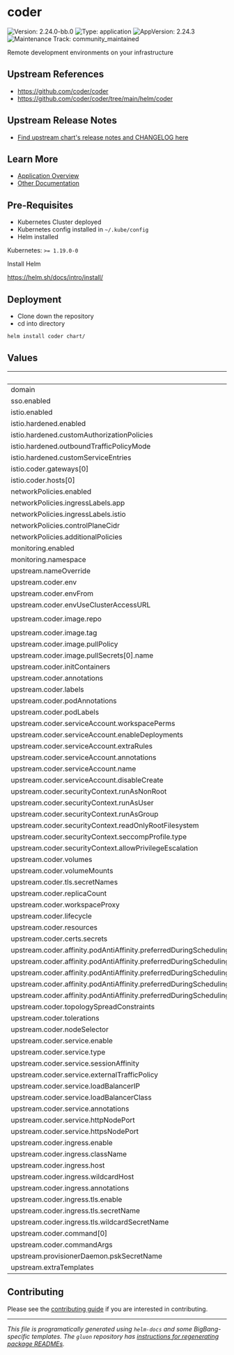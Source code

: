 <!-- Warning: Do not manually edit this file. See notes on gluon + helm-docs at the end of this file for more information. -->
# coder

![Version: 2.24.0-bb.0](https://img.shields.io/badge/Version-2.24.0--bb.0-informational?style=flat-square) ![Type: application](https://img.shields.io/badge/Type-application-informational?style=flat-square) ![AppVersion: 2.24.3](https://img.shields.io/badge/AppVersion-2.24.3-informational?style=flat-square) ![Maintenance Track: community_maintained](https://img.shields.io/badge/Maintenance_Track-community_maintained-red?style=flat-square)

Remote development environments on your infrastructure

## Upstream References

- <https://github.com/coder/coder>
- <https://github.com/coder/coder/tree/main/helm/coder>

## Upstream Release Notes

- [Find upstream chart's release notes and CHANGELOG here](https://coder.com/docs/install/releases)

## Learn More

- [Application Overview](docs/overview.md)
- [Other Documentation](docs/)

## Pre-Requisites

- Kubernetes Cluster deployed
- Kubernetes config installed in `~/.kube/config`
- Helm installed

Kubernetes: `>= 1.19.0-0`

Install Helm

https://helm.sh/docs/intro/install/

## Deployment

- Clone down the repository
- cd into directory

```bash
helm install coder chart/
```

## Values

| Key | Type | Default | Description |
|-----|------|---------|-------------|
| domain | string | `"bigbang.dev"` |  |
| sso.enabled | bool | `false` |  |
| istio.enabled | bool | `false` |  |
| istio.hardened.enabled | bool | `false` |  |
| istio.hardened.customAuthorizationPolicies | list | `[]` |  |
| istio.hardened.outboundTrafficPolicyMode | string | `"REGISTRY_ONLY"` |  |
| istio.hardened.customServiceEntries | list | `[]` |  |
| istio.coder.gateways[0] | string | `"istio-system/main"` |  |
| istio.coder.hosts[0] | string | `"coder.{{ .Values.domain }}"` |  |
| networkPolicies.enabled | bool | `false` |  |
| networkPolicies.ingressLabels.app | string | `"istio-ingressgateway"` |  |
| networkPolicies.ingressLabels.istio | string | `"ingressgateway"` |  |
| networkPolicies.controlPlaneCidr | string | `"0.0.0.0/0"` |  |
| networkPolicies.additionalPolicies | list | `[]` |  |
| monitoring.enabled | bool | `false` |  |
| monitoring.namespace | string | `"monitoring"` |  |
| upstream.nameOverride | string | `"coder"` |  |
| upstream.coder.env | list | `[]` |  |
| upstream.coder.envFrom | list | `[]` |  |
| upstream.coder.envUseClusterAccessURL | bool | `true` |  |
| upstream.coder.image.repo | string | `"registry1.dso.mil/ironbank/coder/coder-enterprise/coder-service-2"` |  |
| upstream.coder.image.tag | string | `"2.22.1"` |  |
| upstream.coder.image.pullPolicy | string | `"IfNotPresent"` |  |
| upstream.coder.image.pullSecrets[0].name | string | `"private-registry"` |  |
| upstream.coder.initContainers | list | `[]` |  |
| upstream.coder.annotations | object | `{}` |  |
| upstream.coder.labels | object | `{}` |  |
| upstream.coder.podAnnotations | object | `{}` |  |
| upstream.coder.podLabels | object | `{}` |  |
| upstream.coder.serviceAccount.workspacePerms | bool | `true` |  |
| upstream.coder.serviceAccount.enableDeployments | bool | `true` |  |
| upstream.coder.serviceAccount.extraRules | list | `[]` |  |
| upstream.coder.serviceAccount.annotations | object | `{}` |  |
| upstream.coder.serviceAccount.name | string | `"coder"` |  |
| upstream.coder.serviceAccount.disableCreate | bool | `false` |  |
| upstream.coder.securityContext.runAsNonRoot | bool | `true` |  |
| upstream.coder.securityContext.runAsUser | int | `1000` |  |
| upstream.coder.securityContext.runAsGroup | int | `1000` |  |
| upstream.coder.securityContext.readOnlyRootFilesystem | string | `nil` |  |
| upstream.coder.securityContext.seccompProfile.type | string | `"RuntimeDefault"` |  |
| upstream.coder.securityContext.allowPrivilegeEscalation | bool | `false` |  |
| upstream.coder.volumes | list | `[]` |  |
| upstream.coder.volumeMounts | list | `[]` |  |
| upstream.coder.tls.secretNames | list | `[]` |  |
| upstream.coder.replicaCount | int | `1` |  |
| upstream.coder.workspaceProxy | bool | `false` |  |
| upstream.coder.lifecycle | object | `{}` |  |
| upstream.coder.resources | object | `{}` |  |
| upstream.coder.certs.secrets | list | `[]` |  |
| upstream.coder.affinity.podAntiAffinity.preferredDuringSchedulingIgnoredDuringExecution[0].podAffinityTerm.labelSelector.matchExpressions[0].key | string | `"app.kubernetes.io/instance"` |  |
| upstream.coder.affinity.podAntiAffinity.preferredDuringSchedulingIgnoredDuringExecution[0].podAffinityTerm.labelSelector.matchExpressions[0].operator | string | `"In"` |  |
| upstream.coder.affinity.podAntiAffinity.preferredDuringSchedulingIgnoredDuringExecution[0].podAffinityTerm.labelSelector.matchExpressions[0].values[0] | string | `"coder"` |  |
| upstream.coder.affinity.podAntiAffinity.preferredDuringSchedulingIgnoredDuringExecution[0].podAffinityTerm.topologyKey | string | `"kubernetes.io/hostname"` |  |
| upstream.coder.affinity.podAntiAffinity.preferredDuringSchedulingIgnoredDuringExecution[0].weight | int | `1` |  |
| upstream.coder.topologySpreadConstraints | string | `nil` |  |
| upstream.coder.tolerations | list | `[]` |  |
| upstream.coder.nodeSelector | object | `{}` |  |
| upstream.coder.service.enable | bool | `true` |  |
| upstream.coder.service.type | string | `"LoadBalancer"` |  |
| upstream.coder.service.sessionAffinity | string | `"None"` |  |
| upstream.coder.service.externalTrafficPolicy | string | `"Cluster"` |  |
| upstream.coder.service.loadBalancerIP | string | `""` |  |
| upstream.coder.service.loadBalancerClass | string | `""` |  |
| upstream.coder.service.annotations | object | `{}` |  |
| upstream.coder.service.httpNodePort | string | `""` |  |
| upstream.coder.service.httpsNodePort | string | `""` |  |
| upstream.coder.ingress.enable | bool | `false` |  |
| upstream.coder.ingress.className | string | `""` |  |
| upstream.coder.ingress.host | string | `""` |  |
| upstream.coder.ingress.wildcardHost | string | `""` |  |
| upstream.coder.ingress.annotations | object | `{}` |  |
| upstream.coder.ingress.tls.enable | bool | `false` |  |
| upstream.coder.ingress.tls.secretName | string | `""` |  |
| upstream.coder.ingress.tls.wildcardSecretName | string | `""` |  |
| upstream.coder.command[0] | string | `"/opt/coder"` |  |
| upstream.coder.commandArgs | list | `[]` |  |
| upstream.provisionerDaemon.pskSecretName | string | `""` |  |
| upstream.extraTemplates | string | `nil` |  |

## Contributing

Please see the [contributing guide](./CONTRIBUTING.md) if you are interested in contributing.

---

_This file is programatically generated using `helm-docs` and some BigBang-specific templates. The `gluon` repository has [instructions for regenerating package READMEs](https://repo1.dso.mil/big-bang/product/packages/gluon/-/blob/master/docs/bb-package-readme.md)._

